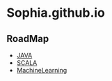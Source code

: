# Sophia.github.io
RoadMap
---
- [JAVA](.JavaGuide.md)
- [SCALA](.ScalaGuide.md)
- [MachineLearning](.MLGuid.md)
